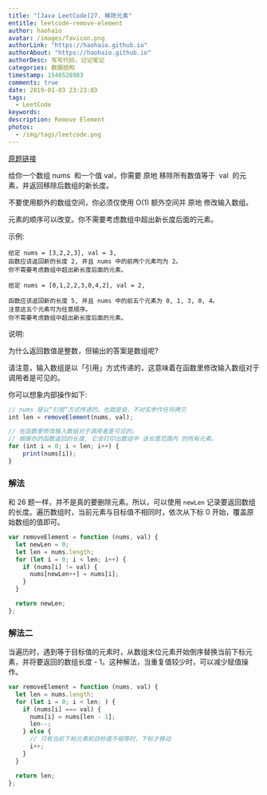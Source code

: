 ```yaml
---
title: "[Java LeetCode]27. 移除元素"
entitle: leetcode-remove-element
author: haohaio
avatar: /images/favicon.png
authorLink: "https://haohaio.github.io"
authorAbout: "https://haohaio.github.io"
authorDesc: 写写代码，记记笔记
categories: 数据结构
timestamp: 1546528983
comments: true
date: 2019-01-03 23:23:03
tags:
  - LeetCode
keywords:
description: Remove Element
photos:
  - /img/tags/leetcode.png
---
```


[原题链接](https://leetcode-cn.com/problems/remove-element/)

给你一个数组 nums  和一个值 val，你需要 原地 移除所有数值等于  val  的元素，并返回移除后数组的新长度。

不要使用额外的数组空间，你必须仅使用 O(1) 额外空间并 原地 修改输入数组。

元素的顺序可以改变。你不需要考虑数组中超出新长度后面的元素。

示例:

```code
给定 nums = [3,2,2,3], val = 3,
函数应该返回新的长度 2, 并且 nums 中的前两个元素均为 2。
你不需要考虑数组中超出新长度后面的元素。

给定 nums = [0,1,2,2,3,0,4,2], val = 2,

函数应该返回新的长度 5, 并且 nums 中的前五个元素为 0, 1, 3, 0, 4。
注意这五个元素可为任意顺序。
你不需要考虑数组中超出新长度后面的元素。
```

说明:

为什么返回数值是整数，但输出的答案是数组呢?

请注意，输入数组是以「引用」方式传递的，这意味着在函数里修改输入数组对于调用者是可见的。

你可以想象内部操作如下:

```js
// nums 是以“引用”方式传递的。也就是说，不对实参作任何拷贝
int len = removeElement(nums, val);

// 在函数里修改输入数组对于调用者是可见的。
// 根据你的函数返回的长度, 它会打印出数组中 该长度范围内 的所有元素。
for (int i = 0; i < len; i++) {
    print(nums[i]);
}
```

### 解法

和 26 题一样，并不是真的要删除元素。所以，可以使用 `newLen` 记录要返回数组的长度。遍历数组时，当前元素与目标值不相同时，依次从下标 0 开始，覆盖原始数组的值即可。

```js
var removeElement = function (nums, val) {
  let newLen = 0;
  let len = nums.length;
  for (let i = 0; i < len; i++) {
    if (nums[i] != val) {
      nums[newLen++] = nums[i];
    }
  }

  return newLen;
};
```

### 解法二

当遍历时，遇到等于目标值的元素时，从数组末位元素开始倒序替换当前下标元素，并将要返回的数组长度 - 1。这种解法，当重复值较少时，可以减少赋值操作。

```js
var removeElement = function (nums, val) {
  let len = nums.length;
  for (let i = 0; i < len; ) {
    if (nums[i] === val) {
      nums[i] = nums[len - 1];
      len--;
    } else {
      // 只有当前下标元素和目标值不相等时，下标才移动
      i++;
    }
  }

  return len;
};
```
